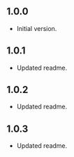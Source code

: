 ## 1.0.0

- Initial version.

## 1.0.1

- Updated readme.

## 1.0.2

- Updated readme.

## 1.0.3

- Updated readme.
